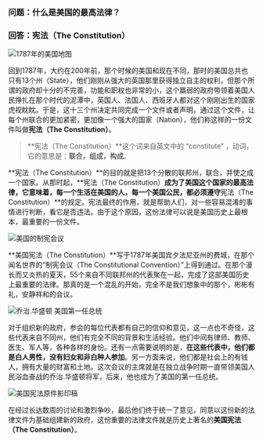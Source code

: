 ### 问题：什么是美国的最高法律？
### 回答：宪法（The Constitution）


![1787年的美国地图](http://upload-images.jianshu.io/upload_images/3342594-17c3e140717ce54d.jpg?imageMogr2/auto-orient/strip%7CimageView2/2/w/1240)

回到1787年，大约在200年前，那个时候的美国和现在不同，那时的美国总共也只有13个州（State），他们刚刚从强大的英国那里获得独立自主的权利，但那个所谓的政府却十分的不完善，功能和职权也非常的小，这个羸弱的政府带领着美国人民挣扎在那个时代的泥潭中，英国人、法国人、西班牙人都对这个刚刚出生的国家虎视眈眈。于是，这十三个州决定共同完成一个文件或者声明，通过这个文件，让每个州联合的更加紧密，更加像一个强大的国家（Nation），他们称这样的一份文件叫做**宪法（The Constitution）**。

>**宪法（The Constitution）**这个词来自英文中的 “constitute” ，动词，它的意思是：**联合，组成，构成**。

**宪法（The Constitution）**的目的就是把13个分散的联邦州，联合，并使之成一个国家。从那时起，**宪法（The Constitution）**成为了美国这个国家的最高法律，它意味着，每一个生活在美国的人，每一个美国公民，都必须遵守**宪法（The Constitution）**的规定。宪法最终的作用，就是帮助人们，对一些容易混淆的事情进行判断，看它是否违法。由于这个原因，这份法律可以说是美国历史上最根本，最重要的一份文件。

![美国的制宪会议](http://upload-images.jianshu.io/upload_images/3342594-a8188686f768913c.jpg?imageMogr2/auto-orient/strip%7CimageView2/2/w/1240)

**美国宪法（The Constitution）**写于1787年美国宾夕法尼亚州的费城，在那个闻名世界的“制宪会议（The Constitutional Convention）”上得到通过。在那个漫长而又炎热的夏天，55个来自不同联邦州的代表聚在一起，完成了这部美国历史上最重要的法律。那真的是一个混乱的开始，完全不是我们想象中的那个，彬彬有礼，安静祥和的会议。

![乔治.华盛顿 美国第一任总统](http://upload-images.jianshu.io/upload_images/3342594-4125150b506c4613.jpg?imageMogr2/auto-orient/strip%7CimageView2/2/w/1240)

对于组织新的政府，参会的每位代表都有自己的信仰和意见，这一点也不奇怪，这些代表来自不同州，他们有完全不同的背景和生活经验。他们中间有律师、教师、医生、军人等，各种各样的身份。还有一点需要说明的是，**在这些代表中，他们都是白人男性，没有妇女和非白种人参加**。另一方面来说，他们都是社会上的有钱人，拥有大量的财富和土地。这次会议的主席就是在独立战争时期一直带领美国人民浴血奋战的乔治.华盛顿将军，后来，他也成为了美国的第一任总统。

![美国宪法原件影印稿](http://upload-images.jianshu.io/upload_images/3342594-2fdc49ddab959f36.jpg?imageMogr2/auto-orient/strip%7CimageView2/2/w/1240)

在经过长达数周的讨论和激烈争吵，最后他们终于统一了意见，同意以这份新的法律文件为基础组建新的政府，这份重要的法律文件就是历史上著名的**美国宪法（The Constitution）**。